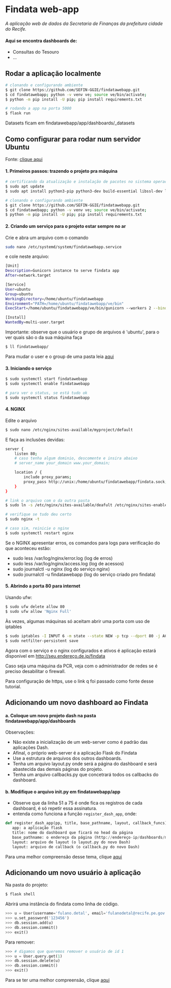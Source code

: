 # Findata web-app

_A aplicação web de dados da Secretaria de Finanças da prefeitura cidade do Recife._

#### Aqui se encontra dashboards de:

- Consultas do Tesouro
- ...


## Rodar a aplicação localmente

```bash
# clonando e configurando ambiente
$ git clone https://github.com/SEFIN-GGIE/findatawebapp.git
$ cd findatawebapp; python -v venv ve; source ve/bin/activate; 
$ python -m pip install -U pip; pip install requirements.txt

# rodando a app na porta 5000
$ flask run
```

Datasets ficam em findatawebapp/app/dashboards/_datasets

## Como configurar para rodar num servidor Ubuntu

Fonte: [clique aqui](https://www.digitalocean.com/community/tutorials/how-to-serve-flask-applications-with-gunicorn-and-nginx-on-ubuntu-18-04)


#### 1. Primeiros passos: trazendo o projeto pra máquina

```bash
# certificando da atualização e instalação de pacotes no sistema operacional
$ sudo apt update
$ sudo apt install python3-pip python3-dev build-essential libssl-dev libffi-dev python3-setuptools

# clonando e configurando ambiente
$ git clone https://github.com/SEFIN-GGIE/findatawebapp.git
$ cd findatawebapp; python -v venv ve; source ve/bin/activate; 
$ python -m pip install -U pip; pip install requirements.txt

```

#### 2. Criando um serviço para o projeto estar sempre no ar

Crie e abra um arquivo com o comando

```bash
sudo nano /etc/systemd/system/findatawebapp.service
```

e cole neste arquivo:

```bash
[Unit]
Description=Gunicorn instance to serve findata app
After=network.target

[Service]
User=ubuntu
Group=ubuntu
WorkingDirectory=/home/ubuntu/findatawebapp
Environment="PATH=/home/ubuntu/findatawebapp/ve/bin"
ExecStart=/home/ubuntu/findatawebapp/ve/bin/gunicorn --workers 2 --bind unix:findata.sock -m 007 findata:server

[Install]
WantedBy=multi-user.target
```

Importante: observe que o usuário e grupo de arquivos é 'ubuntu', para o ver quais são o da sua máquina faça
```bash
$ ll findatawebapp/
```

Para mudar o user e o group de uma pasta leia [aqui](https://linuxhint.com/change-directory-owner-linux/#:~:text=chown%20command%20syntax&text=Utilize%20the%20%E2%80%9CUser%E2%80%9D%20for%20the,want%20to%20change%20the%20ownership.)

#### 3. Iniciando o serviço

```bash
$ sudo systemctl start findatawebapp
$ sudo systemctl enable findatawebapp

# para ver o status, se está tudo ok
$ sudo systemctl status findatawebapp
```

#### 4. NGINX

Edite o arquivo

```bash
$ sudo nano /etc/nginx/sites-available/myproject/default
```

E faça as inclusões devidas:

```bash
server {
    listen 80;
    # caso tenha algum dominio, descomente e insira abaixo
    # server_name your_domain www.your_domain;

    location / {
        include proxy_params;
        proxy_pass http://unix:/home/ubuntu/findatawebapp/findata.sock;
    }
}
```

```bash
# link o arquivo com o da outra pasta
$ sudo ln -s /etc/nginx/sites-available/deafult /etc/nginx/sites-enabled

# verifique se tudo deu certo
$ sudo nginx -t

# caso sim, reinicie o nginx
$ sudo systemctl restart nginx
```

Se o NGINX apresentar erros, os comandos para logs para verificação do que aconteceu estão:

- sudo less /var/log/nginx/error.log (log de erros)
- sudo less /var/log/nginx/access.log (log de acessos)
- sudo journalctl -u nginx (log do serviço nginx)
- sudo journalctl -u findatawebapp (log do serviço criado pro findata)

#### 5. Abrindo a porta 80 para internet

Usando ufw:

```bash
$ sudo ufw delete allow 80
$ sudo ufw allow 'Nginx Full'
```


Às vezes, algumas máquinas só aceitam abrir uma porta com uso de iptables

```bash
$ sudo iptables -I INPUT 6 -m state --state NEW -p tcp --dport 80 -j ACCEPT
$ sudo netfilter-persistent save
```

Agora com o serviço e o nginx configurados e ativos é aplicação estará disponivel em http://seu.endereço.de.ip/findata

Caso seja uma máquina da PCR, veja com o administrador de redes se é preciso desabilitar o firewall.

Para configuração de https, use o link q foi passado como fonte desse tutorial.

## Adicionando um novo dashboard ao Findata

#### a. Coloque um novo projeto dash na pasta findatawebapp/app/dashboards

Observações:

- Não existe a inicialização de um web-server como é padrão das aplicações Dash.
- Afinal, o próprio web-server é a aplicação Flask do Findata
- Use a estrutura de arquivos dos outros dashboards. 
- Tenha um arquivo layout.py onde será a página do dashboard e será abastecida das demais páginas do projeto.
- Tenha um arquivo callbacks.py que concetrará todos os callbacks do dashboard.


#### b. Modifique o arquivo __init__.py em findatawebapp/app
 
 - Observe que da linha 51 a 75 é onde fica os registros de cada dashboard, é só repetir essa assinatura.
 - entenda como funciona a função `register_dash_app`, onde:

 ```python
 def register_dash_app(pp, title, base_pathname, layout, callback_funcs)
    app: a aplicação flask
    title: nome do dashboard que ficará no head da página
    base_pathname: o endereço da página (http://endereço-ip/dashboards/meu-dashboard/)
    layout: arquivo de layout (o layout.py do novo Dash)
    layout: arquivo de callback (o callback.py do novo Dash)
 
 ```

 Para uma melhor compreensão desse tema, clique [aqui](https://hackersandslackers.com/plotly-dash-with-flask/)

## Adicionando um novo usuário à aplicação

Na pasta do projeto:

```bash
$ flask shell
```

Abrirá uma instância do findata como linha de código.

```python
>>> u = User(username='fulano.detal', email='fulanodetal@recife.pe.gov.br')
>>> u.set_password('123456')
>>> db.session.add(u)
>>> db.session.commit()
>>> exit()
```

Para remover:
```python
>>> # digamos que queremos remover o usuário de id 1
>>> u = User.query.get(1)
>>> db.session.delete(u)
>>> db.session.commit()
>>> exit()
```

Para se ter uma melhor compreensão, clique [aqui](https://blog.miguelgrinberg.com/post/the-flask-mega-tutorial-part-iv-database)


